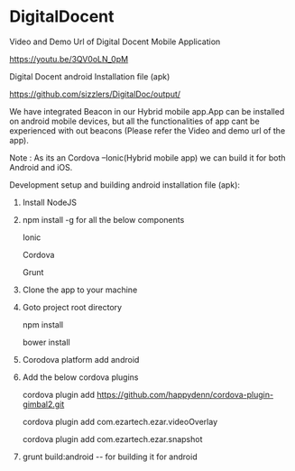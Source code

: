 # DigitalDocent

Video and Demo Url of Digital Docent Mobile Application

https://youtu.be/3QV0oLN_0pM

Digital Docent android Installation file  (apk)

https://github.com/sizzlers/DigitalDoc/output/

We have integrated Beacon  in our Hybrid mobile app.App can be installed on android mobile devices, but all the functionalities of app cant be experienced with out beacons (Please refer the Video and demo url of the app).

Note : As its an Cordova –Ionic(Hybrid mobile app) we can build it for both Android and iOS.

Development setup and building android installation file (apk):
1. Install NodeJS
2. npm install -g for all the below components

   Ionic
   
   Cordova
   
   Grunt
   
3. Clone the app to your machine
4. Goto project root directory

    npm install
    
    bower install
 
5. Corodova platform add android

6.  Add the below cordova  plugins

     cordova plugin add https://github.com/happydenn/cordova-plugin-gimbal2.git
     
     cordova plugin add com.ezartech.ezar.videoOverlay
     
     cordova plugin add com.ezartech.ezar.snapshot
          
7. grunt build:android  -- for building it for android

